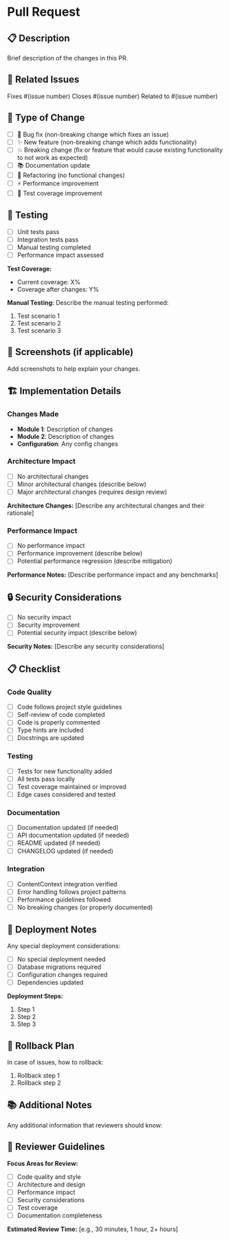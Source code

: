 # Pull Request

## 📋 Description
Brief description of the changes in this PR.

## 🔗 Related Issues
Fixes #(issue number)
Closes #(issue number)
Related to #(issue number)

## 🎯 Type of Change
- [ ] 🐛 Bug fix (non-breaking change which fixes an issue)
- [ ] ✨ New feature (non-breaking change which adds functionality)
- [ ] 💥 Breaking change (fix or feature that would cause existing functionality to not work as expected)
- [ ] 📚 Documentation update
- [ ] 🔧 Refactoring (no functional changes)
- [ ] ⚡ Performance improvement
- [ ] 🧪 Test coverage improvement

## 🧪 Testing
- [ ] Unit tests pass
- [ ] Integration tests pass
- [ ] Manual testing completed
- [ ] Performance impact assessed

**Test Coverage:**
- Current coverage: X%
- Coverage after changes: Y%

**Manual Testing:**
Describe the manual testing performed:
1. Test scenario 1
2. Test scenario 2
3. Test scenario 3

## 📸 Screenshots (if applicable)
Add screenshots to help explain your changes.

## 🏗️ Implementation Details

### Changes Made
- **Module 1**: Description of changes
- **Module 2**: Description of changes
- **Configuration**: Any config changes

### Architecture Impact
- [ ] No architectural changes
- [ ] Minor architectural changes (describe below)
- [ ] Major architectural changes (requires design review)

**Architecture Changes:**
[Describe any architectural changes and their rationale]

### Performance Impact
- [ ] No performance impact
- [ ] Performance improvement (describe below)
- [ ] Potential performance regression (describe mitigation)

**Performance Notes:**
[Describe performance impact and any benchmarks]

## 🔒 Security Considerations
- [ ] No security impact
- [ ] Security improvement
- [ ] Potential security impact (describe below)

**Security Notes:**
[Describe any security considerations]

## 📋 Checklist
### Code Quality
- [ ] Code follows project style guidelines
- [ ] Self-review of code completed
- [ ] Code is properly commented
- [ ] Type hints are included
- [ ] Docstrings are updated

### Testing
- [ ] Tests for new functionality added
- [ ] All tests pass locally
- [ ] Test coverage maintained or improved
- [ ] Edge cases considered and tested

### Documentation
- [ ] Documentation updated (if needed)
- [ ] API documentation updated (if needed)
- [ ] README updated (if needed)
- [ ] CHANGELOG updated (if needed)

### Integration
- [ ] ContentContext integration verified
- [ ] Error handling follows project patterns
- [ ] Performance guidelines followed
- [ ] No breaking changes (or properly documented)

## 🚀 Deployment Notes
Any special deployment considerations:
- [ ] No special deployment needed
- [ ] Database migrations required
- [ ] Configuration changes required
- [ ] Dependencies updated

**Deployment Steps:**
1. Step 1
2. Step 2
3. Step 3

## 🔄 Rollback Plan
In case of issues, how to rollback:
1. Rollback step 1
2. Rollback step 2

## 📚 Additional Notes
Any additional information that reviewers should know:

## 🤝 Reviewer Guidelines
**Focus Areas for Review:**
- [ ] Code quality and style
- [ ] Architecture and design
- [ ] Performance impact
- [ ] Security considerations
- [ ] Test coverage
- [ ] Documentation completeness

**Estimated Review Time:** [e.g., 30 minutes, 1 hour, 2+ hours]